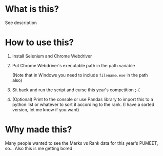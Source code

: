 # What is this?
See description

# How to use this?
1. Install Selenium and Chrome Webdriver
2. Put Chrome Webdriver's executable path in the path variable

    (Note that in Windows you need to include ``filename.exe`` in the path also)

3. Sit back and run the script and curse this year's competition ;-(
4. (Optional) Print to the console or use Pandas library to import this to a python list or whatever to sort it according to the rank.
(I have a sorted version, let me know if you want)

# Why made this?
Many people wanted to see the Marks vs Rank data for this year's PUMEET, so...
Also this is me getting bored


